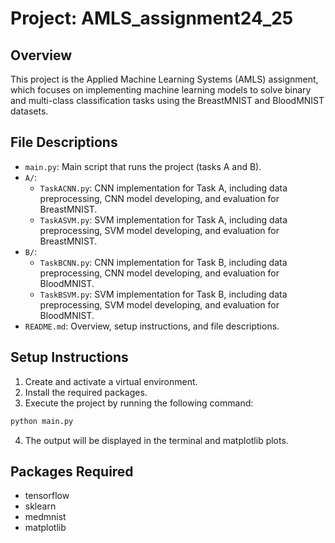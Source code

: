 # Project: AMLS_assignment24_25

## Overview
This project is the Applied Machine Learning Systems (AMLS) assignment, which focuses on implementing machine learning models to solve binary and multi-class classification tasks using the BreastMNIST and BloodMNIST datasets.

## File Descriptions
- `main.py`: Main script that runs the project (tasks A and B).
- `A/`:
   - `TaskACNN.py`: CNN implementation for Task A, including data preprocessing, CNN model developing, and evaluation for BreastMNIST.
   - `TaskASVM.py`: SVM implementation for Task A, including data preprocessing, SVM model developing, and evaluation for BreastMNIST.
- `B/`: 
   - `TaskBCNN.py`: CNN implementation for Task B, including data preprocessing, CNN model developing, and evaluation for BloodMNIST.
   - `TaskBSVM.py`: SVM implementation for Task B, including data preprocessing, SVM model developing, and evaluation for BloodMNIST.
- `README.md`: Overview, setup instructions, and file descriptions.

## Setup Instructions
1. Create and activate a virtual environment.
2. Install the required packages.
3. Execute the project by running the following command:
```bash
python main.py
```
4. The output will be displayed in the terminal and matplotlib plots.

## Packages Required
- tensorflow
- sklearn
- medmnist
- matplotlib
